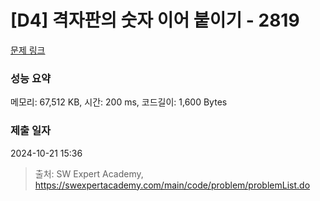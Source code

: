 # [D4] 격자판의 숫자 이어 붙이기 - 2819 

[문제 링크](https://swexpertacademy.com/main/code/problem/problemDetail.do?contestProbId=AV7I5fgqEogDFAXB) 

### 성능 요약

메모리: 67,512 KB, 시간: 200 ms, 코드길이: 1,600 Bytes

### 제출 일자

2024-10-21 15:36



> 출처: SW Expert Academy, https://swexpertacademy.com/main/code/problem/problemList.do